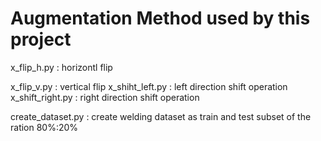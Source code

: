 # Augmentation Method used by this project

x_flip_h.py : horizontl flip

x_flip_v.py : vertical flip
x_shiht_left.py : left direction shift operation
x_shift_right.py : right direction shift operation

create_dataset.py : create welding dataset as train and test subset of the ration 80%:20% 
